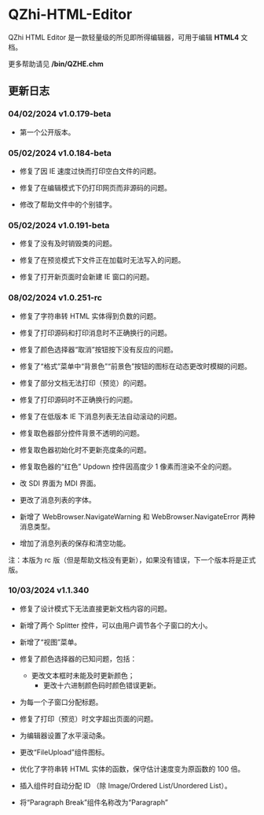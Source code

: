 # QZhi-HTML-Editor
QZhi HTML Editor 是一款轻量级的所见即所得编辑器，可用于编辑 **HTML4** 文档。

更多帮助请见 **/bin/QZHE.chm**

## 更新日志

### 04/02/2024 v1.0.179-beta

* 第一个公开版本。

### 05/02/2024 v1.0.184-beta

* 修复了因 IE 速度过快而打印空白文件的问题。

* 修复了在编辑模式下仍打印网页而非源码的问题。

* 修改了帮助文件中的个别错字。

### 05/02/2024 v1.0.191-beta

* 修复了没有及时销毁类的问题。

* 修复了在预览模式下文件正在加载时无法写入的问题。

* 修复了打开新页面时会新建 IE 窗口的问题。

### 08/02/2024 v1.0.251-rc

* 修复了字符串转 HTML 实体得到负数的问题。

* 修复了打印源码和打印消息时不正确换行的问题。

* 修复了颜色选择器“取消”按钮按下没有反应的问题。

* 修复了“格式”菜单中“背景色”“前景色”按钮的图标在动态更改时模糊的问题。

* 修复了部分文档无法打印（预览）的问题。

* 修复了打印源码时不正确换行的问题。

* 修复了在低版本 IE 下消息列表无法自动滚动的问题。

* 修复取色器部分控件背景不透明的问题。

* 修复取色器初始化时不更新亮度条的问题。

* 修复取色器的“红色” Updown 控件因高度少 1 像素而渲染不全的问题。

* 改 SDI 界面为 MDI 界面。

* 更改了消息列表的字体。

* 新增了 WebBrowser.NavigateWarning 和 WebBrowser.NavigateError 两种消息类型。

* 增加了消息列表的保存和清空功能。

注：本版为 rc 版（但是帮助文档没有更新），如果没有错误，下一个版本将是正式版。

### 10/03/2024 v1.1.340

* 修复了设计模式下无法直接更新文档内容的问题。

* 新增了两个 Splitter 控件，可以由用户调节各个子窗口的大小。

* 新增了“视图”菜单。

* 修复了颜色选择器的已知问题，包括：
  + 更改文本框时未能及时更新颜色；
	+ 更改十六进制颜色码时颜色错误更新。

* 为每一个子窗口分配标题。

* 修复了打印（预览）时文字超出页面的问题。

* 为编辑器设置了水平滚动条。

* 更改“FileUpload”组件图标。

* 优化了字符串转 HTML 实体的函数，保守估计速度变为原函数的 100 倍。

* 插入组件时自动分配 ID （除 Image/Ordered List/Unordered List）。

* 将“Paragraph Break”组件名称改为“Paragraph”
